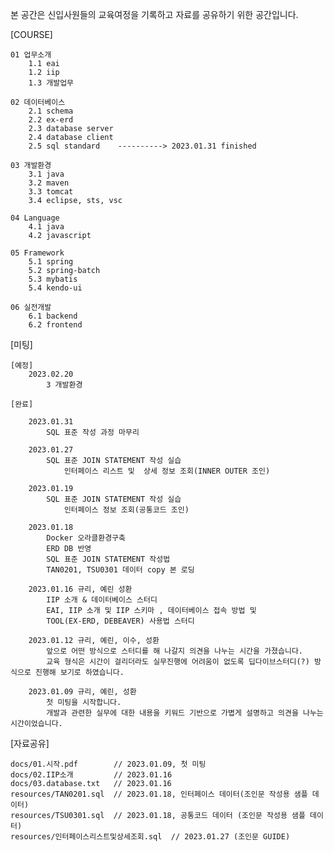 본 공간은 신입사원들의 교육여정을 기록하고 자료를 공유하기 위한 공간입니다.

[COURSE]

    01 업무소개
        1.1 eai
        1.2 iip
        1.3 개발업무

    02 데이터베이스 
        2.1 schema
        2.2 ex-erd
        2.3 database server
        2.4 database client
        2.5 sql standard    ----------> 2023.01.31 finished

    03 개발환경
        3.1 java
        3.2 maven
        3.3 tomcat        
        3.4 eclipse, sts, vsc

    04 Language
        4.1 java
        4.2 javascript

    05 Framework
        5.1 spring
        5.2 spring-batch
        5.3 mybatis
        5.4 kendo-ui

    06 실전개발 
        6.1 backend
        6.2 frontend

[미팅]
    
    [예정]
        2023.02.20
            3 개발환경

    [완료]

        2023.01.31
            SQL 표준 작성 과정 마무리  

        2023.01.27
            SQL 표준 JOIN STATEMENT 작성 실습 
                인터페이스 리스트 및  상세 정보 조회(INNER OUTER 조인)

        2023.01.19
            SQL 표준 JOIN STATEMENT 작성 실습 
                인터페이스 정보 조회(공통코드 조인) 

        2023.01.18
            Docker 오라클환경구축
            ERD DB 반영 
            SQL 표준 JOIN STATEMENT 작성법            
            TAN0201, TSU0301 데이터 copy 본 로딩

        2023.01.16 규리, 예린 성환
            IIP 소개 & 데이터베이스 스터디
            EAI, IIP 소개 및 IIP 스키마 , 데이터베이스 접속 방법 및
            TOOL(EX-ERD, DEBEAVER) 사용법 스터디

        2023.01.12 규리, 예린, 이수, 성환
            앞으로 어떤 방식으로 스터디를 해 나갈지 의견을 나누는 시간을 가졌습니다.
            교육 형식은 시간이 걸리더라도 실무진행에 어려움이 없도록 딥다이브스터디(?) 방식으로 진행해 보기로 하였습니다.

        2023.01.09 규리, 예린, 성환
            첫 미팅을 시작합니다.
            개발과 관련한 실무에 대한 내용을 키워드 기반으로 가볍게 설명하고 의견을 나누는 시간이었습니다.

[자료공유]

    docs/01.시작.pdf        // 2023.01.09, 첫 미팅
    docs/02.IIP소개         // 2023.01.16
    docs/03.database.txt   // 2023.01.16
    resources/TAN0201.sql  // 2023.01.18, 인터페이스 데이터(조인문 작성용 샘플 데이터) 
    resources/TSU0301.sql  // 2023.01.18, 공통코드 데이터 (조인문 작성용 샘플 데이터) 
    resources/인터페이스리스트및상세조회.sql  // 2023.01.27 (조인문 GUIDE)

